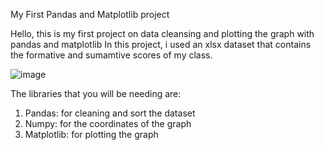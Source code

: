 My First Pandas and Matplotlib project 

Hello, this is my first project on data cleansing and plotting the graph with pandas and matplotlib 
In this project, i used an xlsx dataset that contains the formative and sumamtive scores of my class.

![image](https://github.com/user-attachments/assets/e10552ca-d8d5-4954-80b6-77e6f29099c6)


The libraries that you will be needing are:
1. Pandas: for cleaning and sort the dataset 
2. Numpy: for the coordinates of the graph
3. Matplotlib: for plotting the graph
